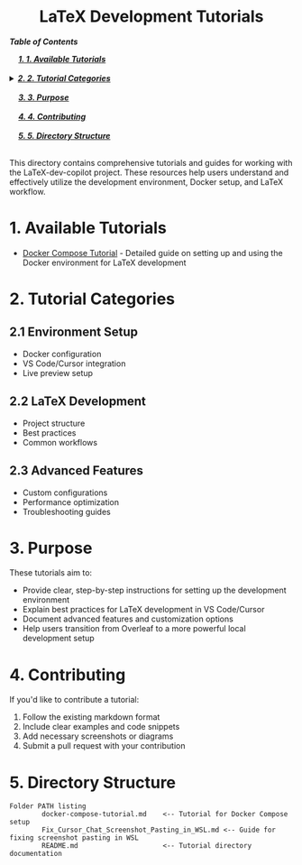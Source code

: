 <h1 align="center">LaTeX Development Tutorials</h1>

<!-- TOC -->
***Table of Contents***


<div>
  &nbsp;&nbsp;&nbsp;&nbsp;<a href="#1-1-available-tutorials"><i><b>1. 1. Available Tutorials</b></i></a>
</div>
&nbsp;

<details>
  <summary><a href="#2-2-tutorial-categories"><i><b>2. 2. Tutorial Categories</b></i></a></summary>
  <div>
    &nbsp;&nbsp;&nbsp;&nbsp;&nbsp;&nbsp;&nbsp;&nbsp;&nbsp;&nbsp;<a href="#21-21-environment-setup">2.1. 2.1 Environment Setup</a><br>
    &nbsp;&nbsp;&nbsp;&nbsp;&nbsp;&nbsp;&nbsp;&nbsp;&nbsp;&nbsp;<a href="#22-22-latex-development">2.2. 2.2 LaTeX Development</a><br>
    &nbsp;&nbsp;&nbsp;&nbsp;&nbsp;&nbsp;&nbsp;&nbsp;&nbsp;&nbsp;<a href="#23-23-advanced-features">2.3. 2.3 Advanced Features</a><br>
  </div>
</details>
&nbsp;

<div>
  &nbsp;&nbsp;&nbsp;&nbsp;<a href="#3-3-purpose"><i><b>3. 3. Purpose</b></i></a>
</div>
&nbsp;

<div>
  &nbsp;&nbsp;&nbsp;&nbsp;<a href="#4-4-contributing"><i><b>4. 4. Contributing</b></i></a>
</div>
&nbsp;

<div>
  &nbsp;&nbsp;&nbsp;&nbsp;<a href="#5-5-directory-structure"><i><b>5. 5. Directory Structure</b></i></a>
</div>
&nbsp;

<!-- /TOC -->


This directory contains comprehensive tutorials and guides for working with the LaTeX-dev-copilot project. These resources help users understand and effectively utilize the development environment, Docker setup, and LaTeX workflow.

# 1. Available Tutorials

- [Docker Compose Tutorial](docker-compose-tutorial.md) - Detailed guide on setting up and using the Docker environment for LaTeX development

# 2. Tutorial Categories

## 2.1 Environment Setup
   - Docker configuration
   - VS Code/Cursor integration
   - Live preview setup

## 2.2 LaTeX Development
   - Project structure
   - Best practices
   - Common workflows

## 2.3 Advanced Features
   - Custom configurations
   - Performance optimization
   - Troubleshooting guides

# 3. Purpose

These tutorials aim to:
- Provide clear, step-by-step instructions for setting up the development environment
- Explain best practices for LaTeX development in VS Code/Cursor
- Document advanced features and customization options
- Help users transition from Overleaf to a more powerful local development setup

# 4. Contributing

If you'd like to contribute a tutorial:
1. Follow the existing markdown format
2. Include clear examples and code snippets
3. Add necessary screenshots or diagrams
4. Submit a pull request with your contribution 

# 5. Directory Structure

```
Folder PATH listing
        docker-compose-tutorial.md    <-- Tutorial for Docker Compose setup
        Fix_Cursor_Chat_Screenshot_Pasting_in_WSL.md <-- Guide for fixing screenshot pasting in WSL
        README.md                     <-- Tutorial directory documentation
``` 